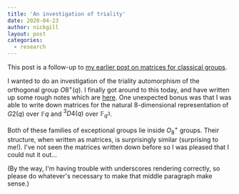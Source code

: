```yaml
---
title: 'An investigation of triality'
date: 2020-04-23
author: nickgill
layout: post
categories:
  - research
---
```


<script type="text/x-mathjax-config">
    MathJax.Hub.Config({
      tex2jax: {
        skipTags: ['script', 'noscript', 'style', 'textarea', 'pre'],
        inlineMath: [['$','$']]
      }
    });
  </script>
  <script src="https://cdn.mathjax.org/mathjax/latest/MathJax.js?config=TeX-AMS-MML_HTMLorMML" type="text/javascript"></script>


This post is a follow-up to <a href = "https://nickpgill.github.io/matrices-for-classical-groups">my earlier post on matrices for classical groups</a>.

I wanted to do an investigation of the triality automorphism of the orthogonal group $O8^+(q)$. I finally got around to this today, and have written up some rough notes which are <a href = "https://nickpgill.github.io/omega8.pdf">here</a>. One unexpected bonus was that I was able to write down matrices for the natural 8-dimensional representation of $G2(q)$ over $\mathbb{F}{q}$ and ${^3D4}(q)$ over $\mathbb{F}_{q^3}$. 

Both of these families of exceptional groups lie inside $O_8^+$ groups. Their structure, when written as matrices, is surprisingly similar (surprising to me!). I've not seen the matrices written down before so I was pleased that I could nut it out...

(By the way, I'm having trouble with underscores rendering correctly, so please do whatever's necessary to make that middle paragraph make sense.)


